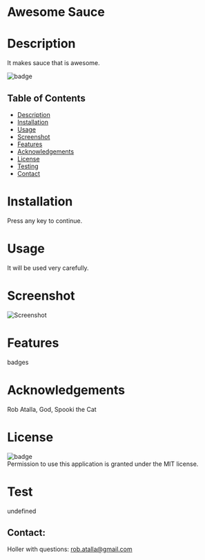 # Awesome Sauce
 
  
  # Description
  
   It makes sauce that is awesome.
   </br>

   ![badge](https://img.shields.io/github/languages/top/nielsenjared/badmath)
  <br/>
  

  ## Table of Contents
  - [Description](#description)
  - [Installation](#installation)
  - [Usage](#usage)
  - [Screenshot](#screenshot)
  - [Features](#features)
  - [Acknowledgements](#acknowledgements)
  - [License](#license)
  - [Testing](#testing)
  - [Contact](#contact)

  # Installation
  Press any key to continue.
 
  # Usage
  It will be used very carefully.

  # Screenshot
  ![Screenshot](/utils/images/screenshot.png)

  # Features
  badges
  
  # Acknowledgements
  Rob Atalla, God, Spooki the Cat
    
  # License
  ![badge](https://img.shields.io/badge/license-MIT-informational)
  <br/>
  Permission to use this application is granted under the MIT license. 

  # Test
  undefined

  ## Contact:
  Holler with questions: <a href="mailto:rob.atalla@gmail.com">rob.atalla@gmail.com</a><br>
 
